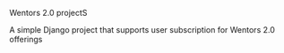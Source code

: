 
Wentors 2.0 projectS

A simple Django project that supports user subscription for Wentors 2.0 offerings